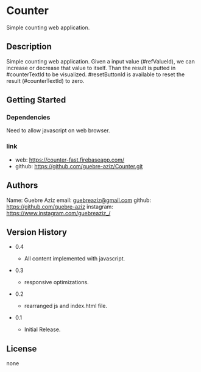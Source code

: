 # Counter

 Simple counting web application.

## Description

 Simple counting web application.
 Given a input value (#refValueId), we can increase or decrease that value to itself.
 Than the result is putted in #counterTextId to be visualized.
 #resetButtonId is available to reset the result (#counterTextId) to zero.


## Getting Started

### Dependencies

 Need to allow javascript on web browser.

### link

* web: https://counter-fast.firebaseapp.com/
* github: https://github.com/guebre-aziz/Counter.git



## Authors

 Name: Guebre Aziz
 email: guebreaziz@gmail.com
 github: https://github.com/guebre-aziz
 instagram: https://www.instagram.com/guebreaziz_/

## Version History
* 0.4
    * All content implemented with javascript.

* 0.3
    * responsive optimizations.

* 0.2
    * rearranged js and index.html file.

* 0.1
    * Initial Release.

## License

none
